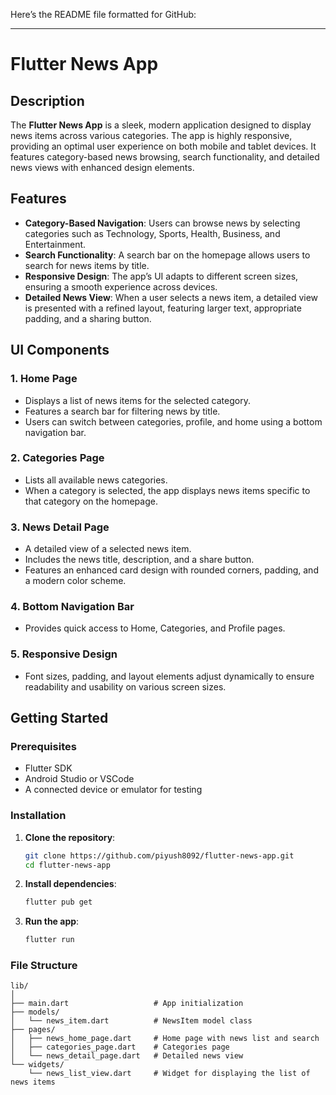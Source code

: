 Here’s the README file formatted for GitHub:

---

# Flutter News App

## Description

The **Flutter News App** is a sleek, modern application designed to display news items across various categories. The app is highly responsive, providing an optimal user experience on both mobile and tablet devices. It features category-based news browsing, search functionality, and detailed news views with enhanced design elements.

## Features

- **Category-Based Navigation**: Users can browse news by selecting categories such as Technology, Sports, Health, Business, and Entertainment.
- **Search Functionality**: A search bar on the homepage allows users to search for news items by title.
- **Responsive Design**: The app’s UI adapts to different screen sizes, ensuring a smooth experience across devices.
- **Detailed News View**: When a user selects a news item, a detailed view is presented with a refined layout, featuring larger text, appropriate padding, and a sharing button.

## UI Components

### 1. Home Page
   - Displays a list of news items for the selected category.
   - Features a search bar for filtering news by title.
   - Users can switch between categories, profile, and home using a bottom navigation bar.

### 2. Categories Page
   - Lists all available news categories.
   - When a category is selected, the app displays news items specific to that category on the homepage.

### 3. News Detail Page
   - A detailed view of a selected news item.
   - Includes the news title, description, and a share button.
   - Features an enhanced card design with rounded corners, padding, and a modern color scheme.

### 4. Bottom Navigation Bar
   - Provides quick access to Home, Categories, and Profile pages.

### 5. Responsive Design
   - Font sizes, padding, and layout elements adjust dynamically to ensure readability and usability on various screen sizes.

## Getting Started

### Prerequisites
- Flutter SDK
- Android Studio or VSCode
- A connected device or emulator for testing

### Installation

1. **Clone the repository**:
   ```bash
   git clone https://github.com/piyush8092/flutter-news-app.git
   cd flutter-news-app
   ```

2. **Install dependencies**:
   ```bash
   flutter pub get
   ```

3. **Run the app**:
   ```bash
   flutter run
   ```

### File Structure

```plaintext
lib/
│
├── main.dart                   # App initialization
├── models/
│   └── news_item.dart          # NewsItem model class
├── pages/
│   ├── news_home_page.dart     # Home page with news list and search
│   ├── categories_page.dart    # Categories page
│   └── news_detail_page.dart   # Detailed news view
└── widgets/
    └── news_list_view.dart     # Widget for displaying the list of news items
```


